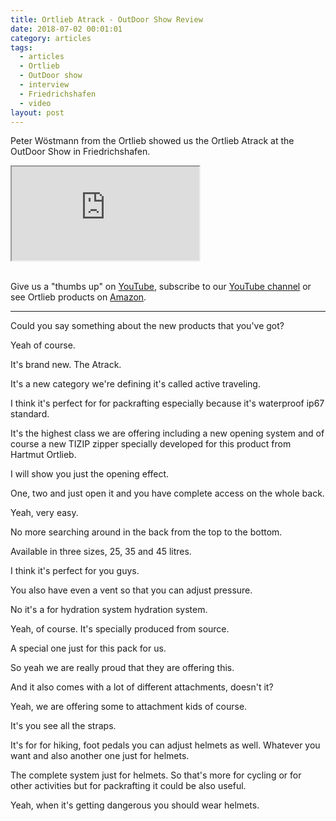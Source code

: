 ```yaml
---
title: Ortlieb Atrack - OutDoor Show Review
date: 2018-07-02 00:01:01
category: articles
tags:
  - articles
  - Ortlieb
  - OutDoor show
  - interview
  - Friedrichshafen
  - video
layout: post
---
```


Peter Wöstmann from the Ortlieb showed us the Ortlieb Atrack at the OutDoor Show in Friedrichshafen.

<div class="embed-responsive embed-responsive-16by9">
    <iframe class="embed-responsive-item" src="https://www.youtube.com/embed/Pm-s_leDyeU"></iframe>
</div>
<br>
<!--more-->

Give us a "thumbs up" on <a href="https://www.youtube.com/watch?v=Pm-s_leDyeU"  target="_blank">YouTube</a>, subscribe to our <a target="_blank"  href="https://www.youtube.com/channel/UCnO9Q_m9EaOCrHmmQIBVBNw?sub_confirmation=1">YouTube channel</a> or see Ortlieb products on <a href="https://amzn.to/2MLcgRF"  target="_blank">Amazon</a>.

---

Could you say something about the new products that you've got?

Yeah of course.

It's brand new. The Atrack.

It's a new category we're defining it's called active traveling.

I think it's perfect for for packrafting especially because it's waterproof ip67 standard.  

It's the highest class we are offering including a new opening system and of course a new TIZIP zipper specially developed for this product
from Hartmut Ortlieb.

I will show you just the opening effect.

One, two and just open it and you have complete access on the whole back.

Yeah, very easy.

No more searching around in the back from the top to the bottom.

Available in three sizes, 25, 35 and 45 litres.

I think it's perfect for you guys.

You also have even a vent so that you can adjust pressure.

No it's a for hydration system hydration system.

Yeah, of course. It's specially produced from source.

A special one just for this pack for us.

So yeah we are really proud that they are offering this.

And it also comes with a lot of different attachments, doesn't it?

Yeah, we are offering some to attachment kids of course.

It's you see all the straps.

It's for for hiking, foot pedals you can adjust helmets as well. Whatever you want and also another one just for helmets.

The complete system just for helmets. So that's more for cycling or for other activities but for packrafting it could be
also useful.

Yeah, when it's getting dangerous you should wear helmets.
